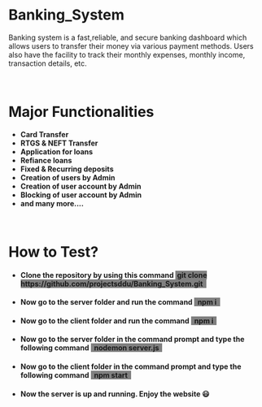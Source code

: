 # Banking_System

<p>
    Banking system is a fast,reliable, and secure banking dashboard which allows users to transfer their money via various payment methods. Users also have the facility to track their monthly expenses, monthly income, transaction details, etc. 
</p>
<br>
<h1>
    Major Functionalities
</h1>
<ul>
    <li>
        <b> Card Transfer </b>
    </li>
    <li>
        <b> RTGS & NEFT Transfer </b>
    </li>
    <li>
        <b> Application for loans </b>
    </li>
    <li>
        <b> Refiance loans </b>
    </li>
    <li>
        <b> Fixed & Recurring deposits</b>
    </li>
    <li>
        <b> Creation of users by Admin </b>
    </li>
    <li>
        <b> Creation of user account by Admin  </b>
    </li>
    <li>
        <b> Blocking of user account by Admin</b>
    </li>
    <li>
        <b> and many more.... </b>
    </li>
</ul>
<br>
<h1>
    How to Test?
</h1> 
<ul>
    <li> 
        <h4> Clone the repository by using this command <span style="background-color: gray; font-weight: bold;">&nbsp;git clone https://github.com/projectsddu/Banking_System.git &nbsp; </span> </h4></li>
    <li>
        <h4>Now go to the server folder and run the command <span style="background-color: gray; font-weight: bold;"> &nbsp; npm i &nbsp; </span></h4>
    </li>
     <li>
        <h4>Now go to the client folder and run the command <span style="background-color: gray; font-weight: bold;"> &nbsp; npm i &nbsp; </span></h4>
    </li>
    <li>
        <h4> Now go to the server folder in the command prompt and type the following command <span style="background-color: gray; font-weight: bold;"> &nbsp; nodemon server.js &nbsp; </span></h4>
    </li>
    <li>
        <h4> Now go to the client folder in the command prompt and type the following command <span style="background-color: gray; font-weight: bold;"> &nbsp; npm start &nbsp; </span></h4>
    </li>
    <li>
        <h4>Now the server is up and running. Enjoy the website 😃 </h4>
    </li>
</ul>

